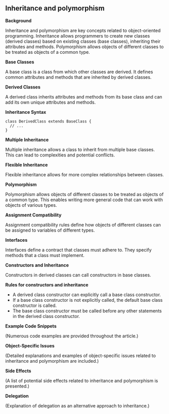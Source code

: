 ## Inheritance and polymorphism

**Background**

Inheritance and polymorphism are key concepts related to object-oriented programming. Inheritance allows programmers to create new classes (derived classes) based on existing classes (base classes), inheriting their attributes and methods. Polymorphism allows objects of different classes to be treated as objects of a common type.

**Base Classes**

A base class is a class from which other classes are derived.  It defines common attributes and methods that are inherited by derived classes.

**Derived Classes**

A derived class inherits attributes and methods from its base class and can add its own unique attributes and methods.

**Inheritance Syntax**

```
class DerivedClass extends BaseClass {
  // ...
}
```

**Multiple Inheritance**

Multiple inheritance allows a class to inherit from multiple base classes.  This can lead to complexities and potential conflicts.

**Flexible Inheritance**

Flexible inheritance allows for more complex relationships between classes.

**Polymorphism**

Polymorphism allows objects of different classes to be treated as objects of a common type.  This enables writing more general code that can work with objects of various types.

**Assignment Compatibility**

Assignment compatibility rules define how objects of different classes can be assigned to variables of different types.

**Interfaces**

Interfaces define a contract that classes must adhere to.  They specify methods that a class must implement.

**Constructors and Inheritance**

Constructors in derived classes can call constructors in base classes.

**Rules for constructors and inheritance**

*   A derived class constructor can explicitly call a base class constructor.
*   If a base class constructor is not explicitly called, the default base class constructor is called.
*   The base class constructor must be called before any other statements in the derived class constructor.

**Example Code Snippets**

(Numerous code examples are provided throughout the article.)

**Object-Specific Issues**

(Detailed explanations and examples of object-specific issues related to inheritance and polymorphism are included.)

**Side Effects**

(A list of potential side effects related to inheritance and polymorphism is presented.)

**Delegation**

(Explanation of delegation as an alternative approach to inheritance.)
